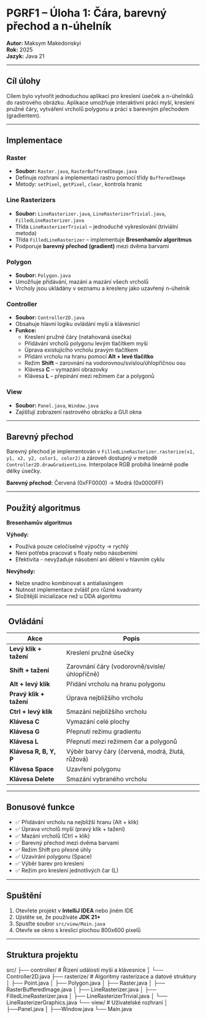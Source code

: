 # PGRF1 – Úloha 1: Čára, barevný přechod a n-úhelník

**Autor:** Maksym Makedonskyi  
**Rok:** 2025  
**Jazyk:** Java 21

---

##  Cíl úlohy

Cílem bylo vytvořit jednoduchou aplikaci pro kreslení úseček a n-úhelníků do rastrového obrázku. Aplikace umožňuje interaktivní práci myší, kreslení pružné čáry, vytváření vrcholů polygonu a práci s barevným přechodem (gradientem).

---

##  Implementace

### Raster
- **Soubor:** `Raster.java`, `RasterBufferedImage.java`
- Definuje rozhraní a implementaci rastru pomocí třídy `BufferedImage`
- Metody: `setPixel`, `getPixel`, `clear`, kontrola hranic

### Line Rasterizers
- **Soubor:** `LineRasterizer.java`, `LineRasterizerTrivial.java`, `FilledLineRasterizer.java`
- Třída `LineRasterizerTrivial` – jednoduché vykreslování (triviální metoda)
- Třída `FilledLineRasterizer` – implementuje **Bresenhamův algoritmus**
- Podporuje **barevný přechod (gradient)** mezi dvěma barvami

### Polygon
- **Soubor:** `Polygon.java`
- Umožňuje přidávání, mazání a mazání všech vrcholů
- Vrcholy jsou ukládány v seznamu a kresleny jako uzavřený n-úhelník

### Controller
- **Soubor:** `Controller2D.java`
- Obsahuje hlavní logiku ovládání myší a klávesnicí
- **Funkce:**
    - Kreslení pružné čáry (natahovaná úsečka)
    - Přidávání vrcholů polygonu levým tlačítkem myši
    - Úprava existujícího vrcholu pravým tlačítkem
    - Přidání vrcholu na hranu pomocí **Alt + levé tlačítko**
    - Režim **Shift** – zarovnání na vodorovnou/svislou/úhlopříčnou osu
    - Klávesa **C** – vymazání obrazovky
    - Klávesa **L** – přepínání mezi režimem čar a polygonů

### View
- **Soubor:** `Panel.java`, `Window.java`
- Zajišťují zobrazení rastrového obrázku a GUI okna

---

##  Barevný přechod

Barevný přechod je implementován v `FilledLineRasterizer.rasterize(x1, y1, x2, y2, color1, color2)` a zároveň dostupný v metodě `Controller2D.drawGradientLine`. Interpolace RGB probíhá lineárně podle délky úsečky.

**Barevný přechod:** Červená (0xFF0000) → Modrá (0x0000FF)

---

##  Použitý algoritmus

**Bresenhamův algoritmus**

**Výhody:**
- Používá pouze celočíselné výpočty → rychlý
- Není potřeba pracovat s floaty nebo násobeními
- Efektivita - nevyžaduje násobení ani dělení v hlavním cyklu

**Nevýhody:**
- Nelze snadno kombinovat s antialiasingem
- Nutnost implementace zvlášť pro různé kvadranty
- Složitější inicializace než u DDA algoritmu

---

## ️ Ovládání

| Akce | Popis |
|------|-------|
| **Levý klik + tažení** | Kreslení pružné úsečky |
| **Shift + tažení** | Zarovnání čáry (vodorovně/svisle/úhlopříčně) |
| **Alt + levý klik** | Přidání vrcholu na hranu polygonu |
| **Pravý klik + tažení** | Úprava nejbližšího vrcholu |
| **Ctrl + levý klik** | Smazání nejbližšího vrcholu |
| **Klávesa C** | Vymazání celé plochy |
| **Klávesa G** | Přepnutí režimu gradientu |
| **Klávesa L** | Přepnutí mezi režimem čar a polygonů |
| **Klávesa R, B, Y, P** | Výběr barvy čáry (červená, modrá, žlutá, růžová) |
| **Klávesa Space** | Uzavření polygonu |
| **Klávesa Delete** | Smazání vybraného vrcholu |

---

##  Bonusové funkce

- ✅ Přidávání vrcholu na nejbližší hranu (Alt + klik)
- ✅ Úprava vrcholů myší (pravý klik + tažení)
- ✅ Mazání vrcholů (Ctrl + klik)
- ✅ Barevný přechod mezi dvěma barvami
- ✅ Režim Shift pro přesné úhly
- ✅ Uzavírání polygonu (Space)
- ✅ Výběr barev pro kreslení
- ✅ Režim pro kreslení jednotlivých čar (L)

---

##  Spuštění

1. Otevřete projekt v **IntelliJ IDEA** nebo jiném IDE
2. Ujistěte se, že používáte **JDK 21+**
3. Spusťte soubor `src/view/Main.java`
4. Otevře se okno s kreslicí plochou 800x600 pixelů

---

##  Struktura projektu
src/
├── controller/ # Řízení událostí myši a klávesnice
│ └── Controller2D.java
├── rasterize/ # Algoritmy rasterizace a datové struktury
│ ├── Point.java
│ ├── Polygon.java
│ ├── Raster.java
│ ├── RasterBufferedImage.java
│ ├── LineRasterizer.java
│ ├── FilledLineRasterizer.java
│ ├── LineRasterizerTrivial.java
│ └── LineRasterizerGraphics.java
└── view/ # Uživatelské rozhraní
│    ├──Panel.java
│    ├──Window.java
└── Main.java